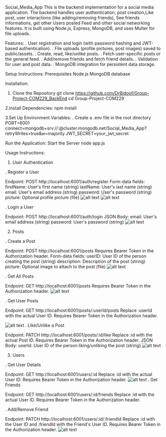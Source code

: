 Social_Media_App
 This is the backend implementation for a social media application. The backend handles user authentication, post creation,Like post, user interactions (like adding/removing friends), See friends informations, get other Users posted Feed and other social networking features. It is built using Node.js, Express, MongoDB, and uses Multer for file uploads.

 Features:
. User registration and login (with password hashing and JWT-based authentication).
. File uploads (profile pictures, post images) saved to public/assets.
. Create, read, like/unlike posts.
. Fetch user-specific posts or the general feed.
. Add/remove friends and fetch friend details.
. Validation for user and post data.
. MongoDB integration for persistent data storage.

Setup Instructions:
Prerequisites
Node.js 
MongoDB database

Installation:
1. Clone the Repository
git clone <https://github.com/DrBidoof/Group-Project-COM229_BackEnd>
cd Group-Project-COM229

2.Install Dependencies:
npm install

3.Set Up Environment Variables:
. Create a .env file in the root directory
PORT=6001
connect=mongodb+srv://<username>:<password>@cluster.mongodb.net/Social_Media_App?retryWrites=true&w=majority
JWT_SECRET=your_jwt_secret


Run the Application:
Start the Server
node app.js


Usage Instructions:


1. User Authentication

. Register a User

Endpoint: POST http://localhost:6001/auth/register
Form-data fields:
firstName: User's first name (string)
lastName: User's last name (string)
email: User's email address (string)
password: User's password (string)
picture: Optional profile picture (file)
![alt text](R_Registration.png)
![alt text](R_registred.png)

. Login a User

Endpoint: POST http://localhost:6001/auth/login
JSON Body:
email: User's email address (string)
password: User's password (string)
![alt text](R_Login.png)

2. Posts

. Create a Post

Endpoint: POST http://localhost:6001/posts
Requires Bearer Token in the Authorization header.
Form-data fields:
userID: User ID of the person creating the post (string)
description: Description of the post (string)
picture: Optional image to attach to the post (file)
![alt text](R_posts.png)

. Get All Posts

Endpoint: GET http://localhost:6001/posts
Requires Bearer Token in the Authorization header.
![alt text](R_allPosts.png)

. Get User Posts

Endpoint: GET http://localhost:6001/posts/:userId/posts
Replace :userId with the actual User ID.
Requires Bearer Token in the Authorization header.

![alt text](R_userPosts.png)
. Like/Unlike a Post

Endpoint: PATCH http://localhost:6001/posts/:id/like
Replace :id with the actual Post ID.
Requires Bearer Token in the Authorization header.
JSON Body:
userId: User ID of the person liking/unliking the post (string)
![alt text](R_likes.png)

3. Users

. Get User Details

Endpoint: GET http://localhost:6001/users/:id
Replace :id with the actual User ID.
Requires Bearer Token in the Authorization header.
![alt text](R_userDetails.png)
. Get Friends

Endpoint: GET http://localhost:6001/users/:id/friends
Replace :id with the actual User ID.
Requires Bearer Token in the Authorization header.


. Add/Remove Friend

Endpoint: PATCH http://localhost:6001/users/:id/:friendId
Replace :id with the User ID and :friendId with the Friend's User ID.
Requires Bearer Token in the Authorization header.
![alt text](R_getFriends.png)